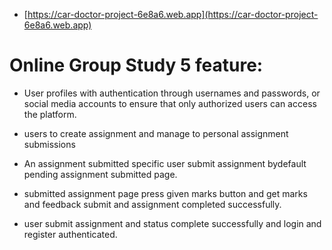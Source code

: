

- [https://car-doctor-project-6e8a6.web.app](https://car-doctor-project-6e8a6.web.app) 


# Online Group Study 5 feature:

* User profiles with authentication through usernames and passwords, or social media accounts to ensure that only authorized users can access the platform.

* users to create assignment  and manage to personal  assignment submissions

* An assignment submitted specific user submit assignment bydefault pending assignment submitted page.

* submitted assignment page press given marks button and get marks and feedback submit and assignment completed successfully.

* user submit assignment and status complete successfully and login and register authenticated.